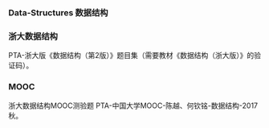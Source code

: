 ### Data-Structures 数据结构

### 浙大数据结构

PTA-浙大版《数据结构（第2版）》题目集（需要教材《数据结构（浙大版）》的验证码）。

### MOOC

浙大数据结构MOOC测验题 PTA-中国大学MOOC-陈越、何钦铭-数据结构-2017秋。
